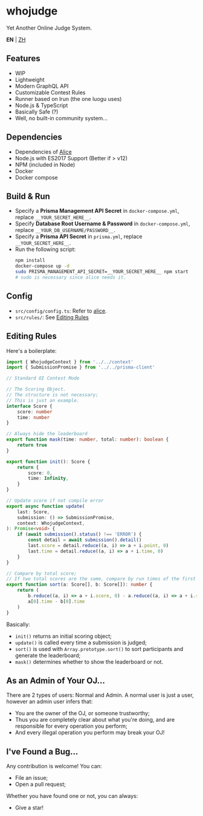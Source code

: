 # whojudge
Yet Another Online Judge System.

**EN** | [ZH](blob/master/README-zh.md)

## Features
- WIP
- Lightweight
- Modern GraphQL API
- Customizable Contest Rules
- Runner based on lrun (the one luogu uses)
- Node.js & TypeScript
- Basically Safe (?)
- Well, no built-in community system...

## Dependencies
- Dependencies of [Alice](https://github.com/sfls/alice)
- Node.js with ES2017 Support (Better if > v12)
- NPM (included in Node)
- Docker
- Docker compose

## Build & Run
- Specify a **Prisma Management API Secret** in `docker-compose.yml`, replace `__YOUR_SECRET_HERE__`.
- Specify **Database Root Username & Password** in `docker-compose.yml`, replace `__YOUR_DB_USERNAME/PASSWORD__`.
- Specify a **Prisma API Secret** in `prisma.yml`, replace `__YOUR_SECRET_HERE__`.
- Run the following script:
    ```sh
    npm install
    docker-compose up -d
    sudo PRISMA_MANAGEMENT_API_SECRET=__YOUR_SECRET_HERE__ npm start
    # sudo is necessary since alice needs it.
    ```

## Config
- `src/config/config.ts`: Refer to [alice](https://github.com/sfls/alice).
- `src/rules/`: See [Editing Rules](#editing-rules)

## Editing Rules
Here's a boilerplate:
```ts
import { WhojudgeContext } from '../../context'
import { SubmissionPromise } from '../../prisma-client'

// Standard OI Contest Mode

// The Scoring Object.
// The structure is not necessary;
// This is just an example.
interface Score {
    score: number
    time: number
}

// Always hide the leaderboard
export function mask(time: number, total: number): boolean {
    return true
}

export function init(): Score {
    return {
        score: 0,
        time: Infinity,
    }
}

// Update score if not compile error
export async function update(
    last: Score,
    submission: () => SubmissionPromise,
    context: WhojudgeContext,
): Promise<void> {
    if (await submission().status() !== 'ERROR') {
        const detail = await submission().detail()
        last.score = detail.reduce((a, i) => a + i.point, 0)
        last.time = detail.reduce((a, i) => a + i.time, 0)
    }
}

// Compare by total score;
// If two total scores are the same, compare by run times of the first problem.
export function sort(a: Score[], b: Score[]): number {
    return (
        b.reduce((a, i) => a + i.score, 0) - a.reduce((a, i) => a + i.score, 0) ||
        a[0].time - b[0].time
    )
}
```

Basically:
- `init()` returns an initial scoring object;
- `update()` is called every time a submission is judged;
- `sort()` is used with `Array.prototype.sort()` to sort participants and generate the leaderboard;
- `mask()` determines whether to show the leaderboard or not.

## As an Admin of Your OJ...
There are 2 types of users: Normal and Admin. A normal user is just a user, however an admin user infers that:
- You are the owner of the OJ, or someone trustworthy;
- Thus you are completely clear about what you're doing, and are responsible for every operation you perform;
- And every illegal operation you perform may break your OJ!

## I've Found a Bug...
Any contribution is welcome! You can:
- File an issue;
- Open a pull request;

Whether you have found one or not, you can always:
- Give a star!
